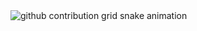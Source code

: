 <picture>
  <source
    media="(prefers-color-scheme: dark)"
    srcset="https://raw.githubusercontent.com/platane/BrendaSilveira04/output/github-contribution-grid-snake-dark.svg"
  />
  <source
    media="(prefers-color-scheme: light)"
    srcset="https://raw.githubusercontent.com/platane/BrendaSilveira04/output/github-contribution-grid-snake.svg"
  />
  <img
    alt="github contribution grid snake animation"
    src="https://raw.githubusercontent.com/platane/BrendaSilveira04/output/github-contribution-grid-snake.svg"
  />
</picture>
